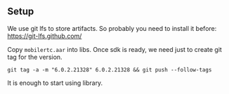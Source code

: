 
## Setup

We use git lfs to store artifacts. So probably you need to install it before: https://git-lfs.github.com/

Copy `mobilertc.aar` into libs.
Once sdk is ready, we need just to create git tag for the version.
```
git tag -a -m "6.0.2.21328" 6.0.2.21328 && git push --follow-tags
```
It is enough to start using library.
